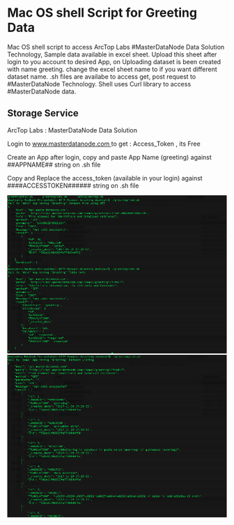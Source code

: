 # Mac OS shell Script for Greeting Data

Mac OS shell script to access ArcTop Labs #MasterDataNode Data Solution Technology, Sample data available in excel sheet.
Upload this sheet after login to you account to desired App, on Uploading dataset is been created with name greeting.
change the excel sheet name to if you want different dataset name.
.sh files are availabe to access get, post request to #MasterDataNode Technology. Shell uses Curl library to access #MasterDataNode data.
 
## Storage Service ##
ArcTop Labs : MasterDataNode Data Solution
<p>Login to <a href="https://www.masterdatanode.com"> www.masterdatanode.com </a> to get : Access_Token , its Free</p>
<p>Create an App after login, copy and paste App Name (greeting) against ##APPNAME## string on .sh file</p>
<p>Copy and Replace the access_token (available in your login) against ####ACCESSTOKEN###### string on .sh file</p>
            

![alt text](https://github.com/ArcTopLabs/Mac-OS-shell-Script-for-Greeting-Data/blob/master/screenshot/find%20request%20greeting%20using%20get%20post.png)
![alt text](https://github.com/ArcTopLabs/Mac-OS-shell-Script-for-Greeting-Data/blob/master/screenshot/listing%20request%20greeting.png)
